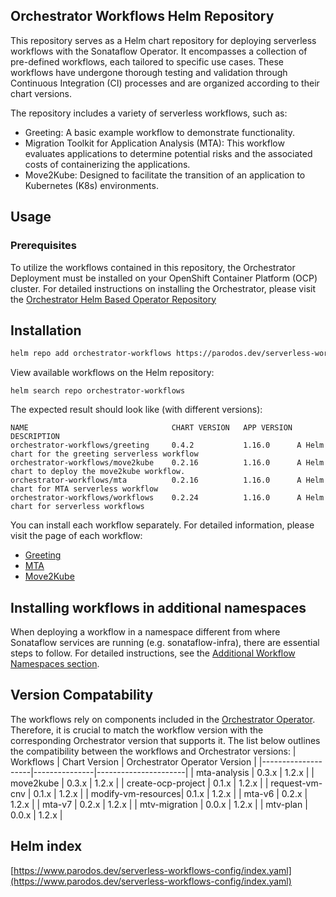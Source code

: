 ## Orchestrator Workflows Helm Repository

This repository serves as a Helm chart repository for deploying serverless workflows with the Sonataflow Operator. It encompasses a collection of pre-defined workflows, each tailored to specific use cases. These workflows have undergone thorough testing and validation through Continuous Integration (CI) processes and are organized according to their chart versions.

The repository includes a variety of serverless workflows, such as:

* Greeting: A basic example workflow to demonstrate functionality.
* Migration Toolkit for Application Analysis (MTA): This workflow evaluates applications to determine potential risks and the associated costs of containerizing the applications.
* Move2Kube: Designed to facilitate the transition of an application to Kubernetes (K8s) environments.

## Usage

### Prerequisites
To utilize the workflows contained in this repository, the Orchestrator Deployment must be installed on your OpenShift Container Platform (OCP) cluster. For detailed instructions on installing the Orchestrator, please visit the [Orchestrator Helm Based Operator Repository](https://www.parodos.dev/orchestrator-helm-operator/)

## Installation
```bash
helm repo add orchestrator-workflows https://parodos.dev/serverless-workflows-config
```

View available workflows on the Helm repository:
```
helm search repo orchestrator-workflows
```

The expected result should look like (with different versions):
```
NAME                            	CHART VERSION	APP VERSION	DESCRIPTION                                      
orchestrator-workflows/greeting 	0.4.2        	1.16.0     	A Helm chart for the greeting serverless workflow
orchestrator-workflows/move2kube	0.2.16       	1.16.0     	A Helm chart to deploy the move2kube workflow.   
orchestrator-workflows/mta      	0.2.16       	1.16.0     	A Helm chart for MTA serverless workflow         
orchestrator-workflows/workflows	0.2.24       	1.16.0     	A Helm chart for serverless workflows
```

You can install each workflow separately. For detailed information, please visit the page of each workflow:
* [Greeting](https://github.com/parodos-dev/serverless-workflows-config/blob/gh-pages/docs/greeting/README.md)
* [MTA](https://github.com/parodos-dev/serverless-workflows-config/blob/gh-pages/docs/mta/README.md)
* [Move2Kube](https://github.com/parodos-dev/serverless-workflows-config/blob/gh-pages/docs/move2kube/README.md)

## Installing workflows in additional namespaces
When deploying a workflow in a namespace different from where Sonataflow services are running (e.g. sonataflow-infra), there are essential steps to follow. For detailed instructions, see the [Additional Workflow Namespaces section](https://github.com/parodos-dev/orchestrator-helm-operator/tree/main/docs/release-1.2?tab=readme-ov-file#additional-workflow-namespaces).

## Version Compatability
The workflows rely on components included in the [Orchestrator Operator](https://www.parodos.dev/orchestrator-helm-operator/). Therefore, it is crucial to match the workflow version with the corresponding Orchestrator version that supports it. The list below outlines the compatibility between the workflows and Orchestrator versions:
| Workflows          | Chart Version | Orchestrator Operator Version |
|--------------------|---------------|----------------------|
| mta-analysis       | 0.3.x         | 1.2.x                |
| move2kube          | 0.3.x         | 1.2.x                |
| create-ocp-project | 0.1.x         | 1.2.x                |
| request-vm-cnv     | 0.1.x         | 1.2.x                |
| modify-vm-resources| 0.1.x         | 1.2.x                |
| mta-v6             | 0.2.x         | 1.2.x                |
| mta-v7             | 0.2.x         | 1.2.x                |
| mtv-migration      | 0.0.x         | 1.2.x                |
| mtv-plan           | 0.0.x         | 1.2.x                |


## Helm index
[https://www.parodos.dev/serverless-workflows-config/index.yaml](https://www.parodos.dev/serverless-workflows-config/index.yaml)
